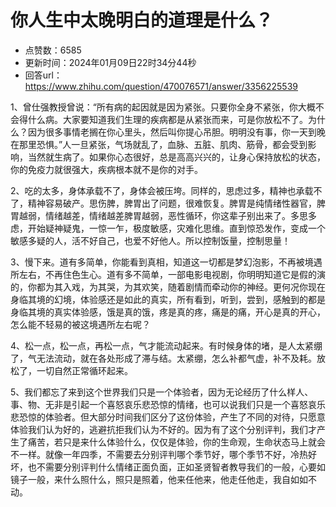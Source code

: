 # 你人生中太晚明白的道理是什么？
- 点赞数：6585
- 更新时间：2024年01月09日22时34分44秒
- 回答url：https://www.zhihu.com/question/470076571/answer/3356225539
<body>
 <p data-pid="tUaHgIz4">1、曾仕强教授曾说：“所有病的起因就是因为紧张。只要你全身不紧张，你大概不会得什么病。大家要知道我们生理的疾病都是从紧张而来，可是你放松不了。为什么？因为很多事情老搁在你心里头，然后叫你提心吊胆。明明没有事，你一天到晚在那里恐惧。”人一旦紧张，气场就乱了，血脉、五脏、肌肉、筋骨，都会受到影响，当然就生病了。如果你心态很好，总是高高兴兴的，让身心保持放松的状态，你的免疫力就很强大，疾病根本就不是你的对手。</p>
 <p data-pid="lIZz4rcL">2、吃的太多，身体承载不了，身体会被压垮。同样的，思虑过多，精神也承载不了，精神容易破产。思伤脾，脾胃出了问题，很难恢复。脾胃是纯情绪性器官，脾胃越弱，情绪越差，情绪越差脾胃越弱，恶性循环，你这辈子别出来了。多思多虑，开始疑神疑鬼，一惊一乍，极度敏感，灾难化思维。直到惊恐发作，变成一个敏感多疑的人，活不好自己，也爱不好他人。所以控制饭量，控制思量！</p>
 <p data-pid="BHO-vqAI">3、慢下来。道有多简单，你能看到真相，知道这一切都是梦幻泡影，不再被境遇所左右，不再住色生心。道有多不简单，一部电影电视剧，你明明知道它是假的演的，你都为其入戏，为其哭，为其欢笑，随着剧情而牵动你的神经。更何况你现在身临其境的幻境，体验感还是如此的真实，所有看到，听到，尝到，感触到的都是身临其境的真实体验感，饿是真的饿，疼是真的疼，痛是的痛，开心是真的开心，怎么能不轻易的被这境遇所左右呢？</p>
 <p data-pid="wrrW3V_4">4、松一点，松一点，再松一点，气才能流动起来。有时候身体的堵，是人太紧绷了，气无法流动，就在各处形成了滞与结。太紧绷，怎么补都气虚，补不及耗。放松了，一切自然正常循环起来。</p>
 <p data-pid="dXf_hzsZ">5、我们都忘了来到这个世界我们只是一个体验者，因为无论经历了什么样人、事、物、无非是引起一个喜怒哀乐悲恐惊的情绪，也可以说我们只是一个喜怒哀乐悲恐惊的体验者。但大部分时间我们区分了这份体验，产生了不同的对待，只愿意体验我们认为好的，逃避抗拒我们认为不好的。因为有了这个分别评判，我们才产生了痛苦，若只是来什么体验什么，仅仅是体验，你的生命观，生命状态马上就会不一样。就像一年四季，不需要去分别评判哪个季节好，哪个季节不好，冷热好坏，也不需要分别评判什么情绪正面负面，正如圣贤智者教导我们的一般，心要如镜子一般，来什么照什么，照只是照着，他来任他来，他走任他走，我自如如不动。</p>
 <p data-pid="jVGbDc0G">​</p>
</body>